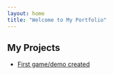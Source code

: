 ```yaml
---
layout: home
title: "Welcome to My Portfolio"
---
```

## My Projects

- [First game/demo created](https://thisiskrispy.itch.io/buddyup-jam-2024)
